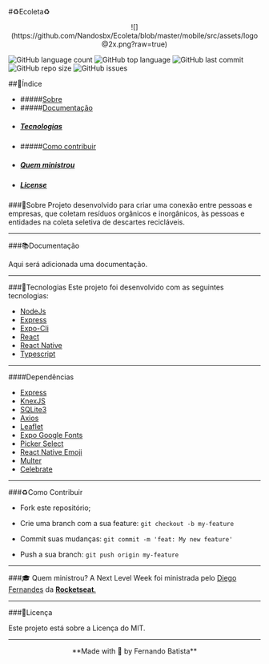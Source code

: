 #♻️Ecoleta♻️
<p align="center">
![](https://github.com/Nandosbx/Ecoleta/blob/master/mobile/src/assets/logo@2x.png?raw=true)
</p>

![GitHub language count](https://img.shields.io/github/languages/count/Nandosbx/Ecoleta) ![GitHub top language](https://img.shields.io/github/languages/top/Nandosbx/Ecoleta) ![GitHub last commit](https://img.shields.io/github/last-commit/Nandosbx/Ecoleta) ![GitHub repo size](https://img.shields.io/github/repo-size/Nandosbx/Ecoleta) ![GitHub issues](https://img.shields.io/github/issues/Nandosbx/Ecoleta)

##📑Índice
- #####[Sobre](https://github.com/Nandosbx/Ecoleta#Sobre "Sobre")
- #####[Documentação](https://github.com/Nandosbx/Ecoleta#Documentação "Documentação")
- ##### [Tecnologias](https://github.com/Nandosbx/Ecoleta#Tecnologias "Tecnologias")
- #####[Como contribuir](https://github.com/Nandosbx/Ecoleta#como-contribuir "Como contribuir")
- ##### [Quem ministrou](https://github.com/Nandosbx/Ecoleta#Documentação "Documentação")
- ##### [License](https://github.com/Nandosbx/Ecoleta#License "License") 

###📖Sobre
Projeto desenvolvido para criar uma conexão entre pessoas e empresas, que coletam resíduos orgânicos e inorgânicos, às pessoas e entidades na coleta seletiva de descartes recicláveis.

------------
###📚Documentação

Aqui será adicionada uma documentação.

------------

###🚀Tecnologias
Este projeto foi desenvolvido com as seguintes tecnologias:
- [NodeJs](https://nodejs.org/en/ "NodeJs")
- [Express](https://expressjs.com/ "Express")
- [Expo-Cli](https://expo.io/tools#cli "Expo-Cli")
- [React](https://reactjs.org/ "React")
- [React Native](https://reactnative.dev/ "React Native")
- [Typescript](https://www.typescriptlang.org/ "Typescript")

------------


####Dependências

- [Express](https://expressjs.com/ "Express")
- [KnexJS](http://knexjs.org/ "KnexJS")
- [SQLite3](https://www.npmjs.com/package/sqlite3 "SQLite3")
- [Axios](https://www.npmjs.com/package/axios "Axios")
- [Leaflet](https://leafletjs.com/ "Leaflet")
- [Expo Google Fonts](https://github.com/expo/google-fonts " [Expo Google Fonts]")
- [Picker Select](https://www.npmjs.com/package/react-native-picker-select "Picker Select")
- [React Native Emoji](https://github.com/EricPKerr/react-native-emoji "React Native Emoji")
- [Multer](https://www.npmjs.com/package/multer "Multer")
- [Celebrate](https://www.npmjs.com/package/celebrate "Celebrate")

------------


###♻️Como Contribuir

- Fork este repositório;

- Crie uma branch com a sua feature: `git checkout -b my-feature`

- Commit suas mudanças: `git commit -m 'feat: My new feature'`

- Push a sua branch: `git push origin my-feature`

------------

###🎓 Quem ministrou?
A Next Level Week foi ministrada pelo [Diego Fernandes](https://github.com/diego3g "Diego Fernandes") da [**Rocketseat**. ](https://rocketseat.com.br/ "Rocketseat")

------------


###📃Licença

Este projeto está sobre a Licença do MIT.

------------


<footer align="center">
 **Made with 💜 by Fernando Batista**
</footer>
